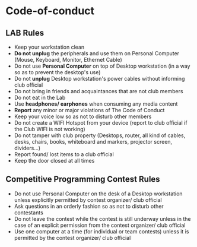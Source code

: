 # Code-of-conduct

## LAB Rules
- Keep your workstation clean
- **Do not unplug** the peripherals  and use them on Personal Computer (Mouse, Keyboard, Monitor, Ethernet Cable)
- Do not use **Personal Computer** on top of Desktop workstation (in a way so as to prevent the desktop's use)
- Do not **unplug** Desktop workstation's power cables without informing club official
- Do not bring in friends and acquaintances that are not club members
- Do not eat in the Lab
- Use **headphones/ earphones** when consuming any media content
- **Report** any minor or major violations of The Code of Conduct
- Keep your voice low so as not to disturb other members
- Do not create a WIFI Hotspot from your device (report to club official if the Club WIFI is not working)
- Do not tamper with club property (Desktops, router, all kind of cables, desks, chairs, books, whiteboard and markers, projector screen, dividers...)
- Report found/ lost items to a club official
- Keep the door closed at all times

## Competitive Programming Contest Rules
- Do not use Personal Computer on the desk of a Desktop workstation unless explicitly permitted by contest organizer/ club official
- Ask questions in an orderly fashion so as not to disturb other contestants
- Do not leave the contest while the contest is still underway unless in the case of an explicit permission from the contest organizer/ club official
- Use one computer at a time (for individual or team contests) unless it is permitted by the contest organizer/ club official

